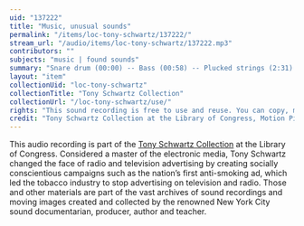 ```yaml
---
uid: "137222"
title: "Music, unusual sounds"
permalink: "/items/loc-tony-schwartz/137222/"
stream_url: "/audio/items/loc-tony-schwartz/137222.mp3"
contributors: ""
subjects: "music | found sounds"
summary: "Snare drum (00:00) -- Bass (00:58) -- Plucked strings (2:31) -- Circus band (3:00) -- Democratic Convention, 1976 (3:47) -- Young people's concert (7:46) -- Bells (14:33) -- Circus band (14:53) -- Star spangled mandolins (17:09)."
layout: "item"
collectionUid: "loc-tony-schwartz"
collectionTitle: "Tony Schwartz Collection"
collectionUrl: "/loc-tony-schwartz/use/"
rights: "This sound recording is free to use and reuse. You can copy, modify, distribute and perform the work, even for commercial purposes, all without asking permission. Attribution is recommended but not required."
credit: "Tony Schwartz Collection at the Library of Congress, Motion Picture, Broadcasting and Recorded Sound Division."
---
```


This audio recording is part of the [Tony Schwartz Collection](https://www.loc.gov/rr/record/schwartzcollection.html) at the Library of Congress. Considered a master of the electronic media, Tony Schwartz changed the face of radio and television advertising by creating socially conscientious campaigns such as the nation’s first anti-smoking ad, which led the tobacco industry to stop advertising on television and radio. Those and other materials are part of the vast archives of sound recordings and moving images created and collected by the renowned New York City sound documentarian, producer, author and teacher.